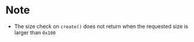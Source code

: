 # Note

- The size check on `create()` does not return when the requested size is larger than `0x100`
